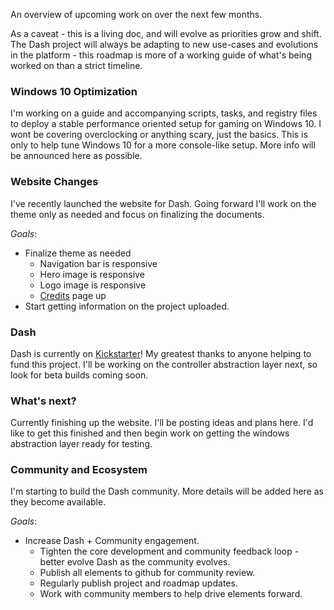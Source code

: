 ﻿﻿﻿﻿An overview of upcoming work on over the next few months.

As a caveat - this is a living doc, and will evolve as priorities grow and shift. The Dash project will always be adapting to new use-cases and evolutions in the platform - this roadmap is more of a working guide of what's being worked on than a strict timeline.

### Windows 10 Optimization

I'm working on a guide and accompanying scripts, tasks, and registry files to deploy a stable performance oriented setup for gaming on Windows 10. I wont be covering overclocking or anything scary, just the basics. This is only to help tune Windows 10 for a more console-like setup. More info will be announced here as possible.

### Website Changes

I've recently launched the website for Dash. Going forward I'll work on the theme only as needed and focus on finalizing the documents.

*Goals*:

- Finalize theme as needed
  -  Navigation bar is responsive
  -  Hero image is responsive
  -  Logo image is responsive
  -  [Credits](docs/credit.md) page up
- Start getting information on the project uploaded.


### Dash

Dash is currently on [Kickstarter](https://www.kickstarter.com/projects/2050460584/dash?ref=7f05s1)! My greatest thanks to anyone helping to fund this project. I'll be working on the controller abstraction layer next, so look for beta builds coming soon.

### What's next?

Currently finishing up the website. I'll be posting ideas and plans here. I'd like to get this finished and then begin work on getting the windows abstraction layer ready for testing. 


### Community and Ecosystem

I'm starting to build the Dash community. More details will be added here as they become available.

*Goals*:

- Increase Dash + Community engagement.
  - Tighten the core development and community feedback loop - better evolve Dash as the community evolves.
  - Publish all elements to github for community review.
  - Regularly publish project and roadmap updates.
  - Work with community members to help drive elements forward.






